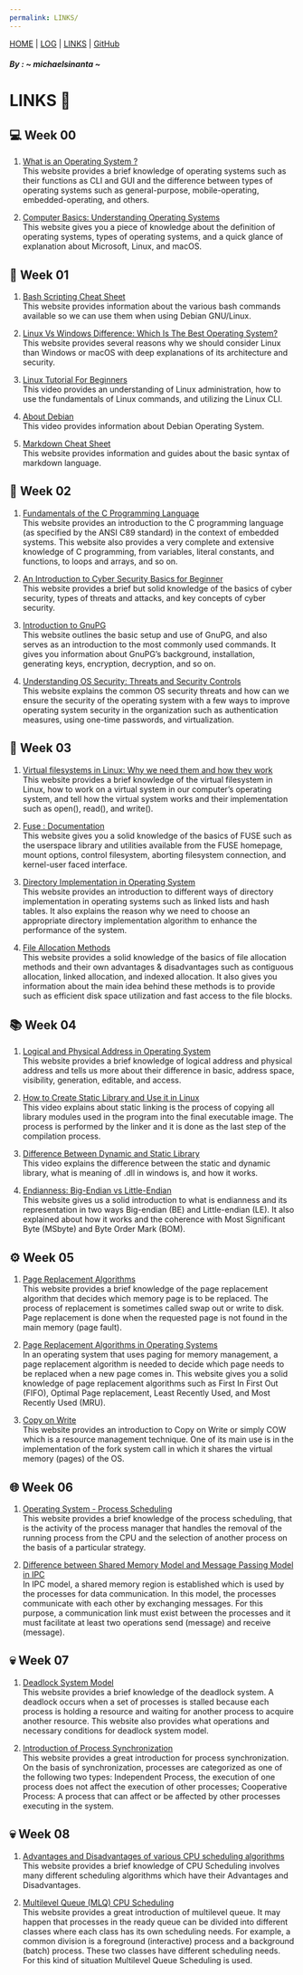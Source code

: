 ```yaml
---
permalink: LINKS/
---
```

[HOME](https://michaelsinanta.github.io/os222/) | [LOG](TXT/mylog.txt) | [LINKS](https://michaelsinanta.github.io/os222/LINKS/) | [GitHub](https://github.com/michaelsinanta/os222)
##### By : ~ michaelsinanta ~
# LINKS 🔗

## 💻 Week 00

1. [What is an Operating System ?](https://www.techtarget.com/whatis/definition/operating-system-OS)<br>
    This website provides a brief knowledge of operating systems such as their functions as CLI and GUI and the difference between types of operating systems such as general-purpose, mobile-operating, embedded-operating, and others.

2. [Computer Basics: Understanding Operating Systems](https://edu.gcfglobal.org/en/computerbasics/understanding-operating-systems/1/)<br>
    This website gives you a piece of knowledge about the definition of operating systems, types of operating systems, and a quick glance of explanation about Microsoft, Linux, and macOS.

## 💽 Week 01

1. [Bash Scripting Cheat Sheet](https://devhints.io/bash)<br>
    This website provides information about the various bash commands available so we can use them when using Debian GNU/Linux.
 
2. [Linux Vs Windows Difference: Which Is The Best Operating System?](https://www.softwaretestinghelp.com/linux-vs-windows/)<br>
    This website provides several reasons why we should consider Linux than Windows or macOS with deep explanations of its architecture and security.
 
3. [Linux Tutorial For Beginners](https://youtu.be/v_1zB2WNN14)<br>
    This video provides an understanding of Linux administration, how to use the fundamentals of Linux commands, and utilizing the Linux CLI.
 
4. [About Debian](https://www.debian.org/intro/about)<br>
    This video provides information about Debian Operating System.
 
5. [Markdown Cheat Sheet](https://www.markdownguide.org/cheat-sheet/)<br>
    This website provides information and guides about the basic syntax of markdown language.

## 🔐 Week 02

1. [Fundamentals of the C Programming Language](https://microchipdeveloper.com/tls2101:start)<br>
    This website provides an introduction to the C programming language (as specified by the ANSI C89 standard) in the context of embedded systems. This website also provides a very complete and extensive knowledge of C programming, from variables, literal constants, and functions, to loops and arrays, and so on.

2. [An Introduction to Cyber Security Basics for Beginner](https://geekflare.com/understanding-cybersecurity/)<br>
    This website provides a brief but solid knowledge of the basics of cyber security, types of threats and attacks, and key concepts of cyber security.

3. [Introduction to GnuPG](https://ianatkinson.net/computing/gnupg.htm)<br>
    This website outlines the basic setup and use of GnuPG, and also serves as an introduction to the most commonly used commands. It gives you information about GnuPG’s background, installation, generating keys, encryption, decryption, and so on.

4. [Understanding OS Security: Threats and Security Controls](https://www.hysolate.com/learn/sandboxing/understanding-os-security-threats-and-security-controls/)<br>
    This website explains the common OS security threats and how can we ensure the security of the operating system with a few ways to improve operating system security in the organization such as authentication measures, using one-time passwords, and virtualization.

## 📁 Week 03

1. [Virtual filesystems in Linux: Why we need them and how they work](https://opensource.com/article/19/3/virtual-filesystems-linux)<br>
    This website provides a brief knowledge of the virtual filesystem in Linux, how to work on a virtual system in our computer’s operating system, and tell how the virtual system works and their implementation such as open(), read(), and write().

2. [Fuse : Documentation](https://www.kernel.org/doc/html/latest/filesystems/fuse.html)<br>
    This website gives you a solid knowledge of the basics of FUSE such as the userspace library and utilities available from the FUSE homepage, mount options, control filesystem, aborting filesystem connection, and kernel-user faced interface.

3. [Directory Implementation in Operating System](https://www.geeksforgeeks.org/directory-implementation-in-operating-system/)<br>
    This website provides an introduction to different ways of directory implementation in operating systems such as linked lists and hash tables. It also explains the reason why we need to choose an appropriate directory implementation algorithm to enhance the performance of the system.

4. [File Allocation Methods](https://www.geeksforgeeks.org/file-allocation-methods/)<br>
    This website provides a solid knowledge of the basics of file allocation methods and their own advantages & disadvantages such as contiguous allocation, linked allocation, and indexed allocation. It also gives you information about the main idea behind these methods is to provide such as efficient disk space utilization and fast access to the file blocks.

## 📚 Week 04

1. [Logical and Physical Address in Operating System](https://www.geeksforgeeks.org/logical-and-physical-address-in-operating-system/)<br>
    This website provides a brief knowledge of logical address and physical address and tells us more about their difference in basic, address space, visibility, generation, editable, and access.

2. [How to Create Static Library and Use it in Linux](https://youtu.be/JU-vwvSH_0g)<br>
    This video explains about static linking is the process of copying all library modules used in the program into the final executable image. The process is performed by the linker and it is done as the last step of the compilation process.

3. [Difference Between Dynamic and Static Library](https://youtu.be/eW5he5uFBNM)<br>
    This video explains the difference between the static and dynamic library, what is meaning of .dll in windows is, and how it works.
    
4. [Endianness: Big-Endian vs Little-Endian](https://www.freecodecamp.org/news/what-is-endianness-big-endian-vs-little-endian/)<br>
    This website gives us a solid introduction to what is endianness and its representation in two ways Big-endian (BE) and Little-endian (LE). It also explained about how it works and the coherence with Most Significant Byte (MSbyte) and Byte Order Mark (BOM).

## ⚙️ Week 05

1. [Page Replacement Algorithms](https://www.javatpoint.com/os-page-replacement-algorithms)<br>
    This website provides a brief knowledge of the page replacement algorithm that decides which memory page is to be replaced. The process of replacement is sometimes called swap out or write to disk. Page replacement is done when the requested page is not found in the main memory (page fault).

2. [Page Replacement Algorithms in Operating Systems](https://www.geeksforgeeks.org/page-replacement-algorithms-in-operating-systems/)<br>
    In an operating system that uses paging for memory management, a page replacement algorithm is needed to decide which page needs to be replaced when a new page comes in. This website gives you a solid knowledge of page replacement algorithms such as First In First Out (FIFO), Optimal Page replacement, Least Recently Used, and Most Recently Used (MRU).

3. [Copy on Write](https://www.geeksforgeeks.org/copy-on-write/)<br>
    This website provides an introduction to Copy on Write or simply COW which is a resource management technique. One of its main use is in the implementation of the fork system call in which it shares the virtual memory (pages) of the OS.

## 🌐 Week 06

1. [Operating System - Process Scheduling](https://www.tutorialspoint.com/operating_system/os_process_scheduling.htm)<br>
    This website provides a brief knowledge of the process scheduling, that is the activity of the process manager that handles the removal of the running process from the CPU and the selection of another process on the basis of a particular strategy.

2. [Difference between Shared Memory Model and Message Passing Model in IPC](https://www.geeksforgeeks.org/difference-between-shared-memory-model-and-message-passing-model-in-ipc/)<br>
    In IPC model, a shared memory region is established which is used by the processes for data communication. In this model, the processes communicate with each other by exchanging messages. For this purpose, a communication link must exist between the processes and it must facilitate at least two operations send (message) and receive (message).

## 💀 Week 07

1. [Deadlock System Model](https://www.geeksforgeeks.org/deadlock-system-model/)<br>
    This website provides a brief knowledge of the deadlock system. A deadlock occurs when a set of processes is stalled because each process is holding a resource and waiting for another process to acquire another resource. This website also provides what operations and necessary conditions for deadlock system model.

2. [Introduction of Process Synchronization](https://www.geeksforgeeks.org/introduction-of-process-synchronization/)<br>
    This website provides a great introduction for process synchronization. On the basis of synchronization, processes are categorized as one of the following two types: Independent Process, the execution of one process does not affect the execution of other processes; Cooperative Process: A process that can affect or be affected by other processes executing in the system.

## 💀 Week 08

1. [Advantages and Disadvantages of various CPU scheduling algorithms](https://www.geeksforgeeks.org/advantages-and-disadvantages-of-various-cpu-scheduling-algorithms/)<br>
    This website provides a brief knowledge of CPU Scheduling involves many different scheduling algorithms which have their Advantages and Disadvantages. 

2. [Multilevel Queue (MLQ) CPU Scheduling](https://www.geeksforgeeks.org/multilevel-queue-mlq-cpu-scheduling/)<br>
    This website provides a great introduction of multilevel queue. It may happen that processes in the ready queue can be divided into different classes where each class has its own scheduling needs. For example, a common division is a foreground (interactive) process and a background (batch) process. These two classes have different scheduling needs. For this kind of situation Multilevel Queue Scheduling is used.

